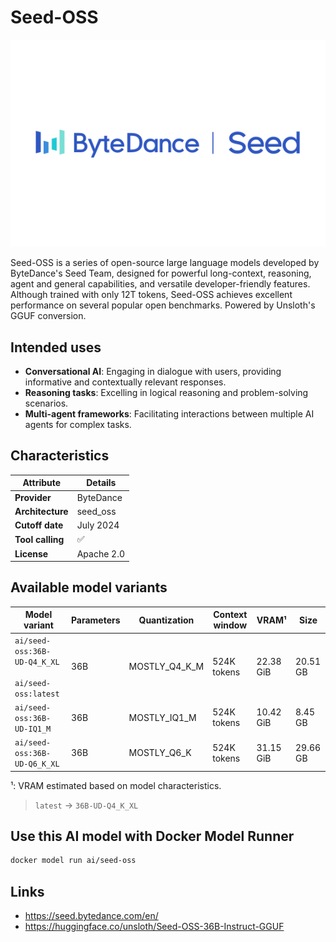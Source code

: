 # Seed-OSS

![logo](https://github.com/docker/model-cards/raw/refs/heads/main/logos/byte-seed-280x184.svg)

Seed-OSS is a series of open-source large language models developed by ByteDance's Seed Team, designed for powerful long-context, reasoning, agent and general capabilities, and versatile developer-friendly features. Although trained with only 12T tokens, Seed-OSS achieves excellent performance on several popular open benchmarks.
Powered by Unsloth's GGUF conversion.

## Intended uses

- **Conversational AI**: Engaging in dialogue with users, providing informative and contextually relevant responses.
- **Reasoning tasks**: Excelling in logical reasoning and problem-solving scenarios.
- **Multi-agent frameworks**: Facilitating interactions between multiple AI agents for complex tasks.

## Characteristics

| Attribute        | Details    |
|------------------|------------|
| **Provider**     | ByteDance  |
| **Architecture** | seed_oss   |
| **Cutoff date**  | July 2024  |
| **Tool calling** | ✅          |
| **License**      | Apache 2.0 |

## Available model variants

| Model variant | Parameters | Quantization | Context window | VRAM¹ | Size |
|---------------|------------|--------------|----------------|------|-------|
| `ai/seed-oss:36B-UD-Q4_K_XL`<br><br>`ai/seed-oss:latest` | 36B | MOSTLY_Q4_K_M | 524K tokens | 22.38 GiB | 20.51 GB |
| `ai/seed-oss:36B-UD-IQ1_M` | 36B | MOSTLY_IQ1_M | 524K tokens | 10.42 GiB | 8.45 GB |
| `ai/seed-oss:36B-UD-Q6_K_XL` | 36B | MOSTLY_Q6_K | 524K tokens | 31.15 GiB | 29.66 GB |

¹: VRAM estimated based on model characteristics.

> `latest` → `36B-UD-Q4_K_XL`

## Use this AI model with Docker Model Runner

```bash
docker model run ai/seed-oss
```

## Links
- https://seed.bytedance.com/en/
- https://huggingface.co/unsloth/Seed-OSS-36B-Instruct-GGUF
